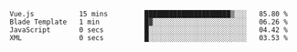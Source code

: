 <!--START_SECTION:waka-->

```text
Vue.js           15 mins         █████████████████████▒░░░   85.80 %
Blade Template   1 min           █▓░░░░░░░░░░░░░░░░░░░░░░░   06.26 %
JavaScript       0 secs          █░░░░░░░░░░░░░░░░░░░░░░░░   04.42 %
XML              0 secs          █░░░░░░░░░░░░░░░░░░░░░░░░   03.53 %
```

<!--END_SECTION:waka-->
